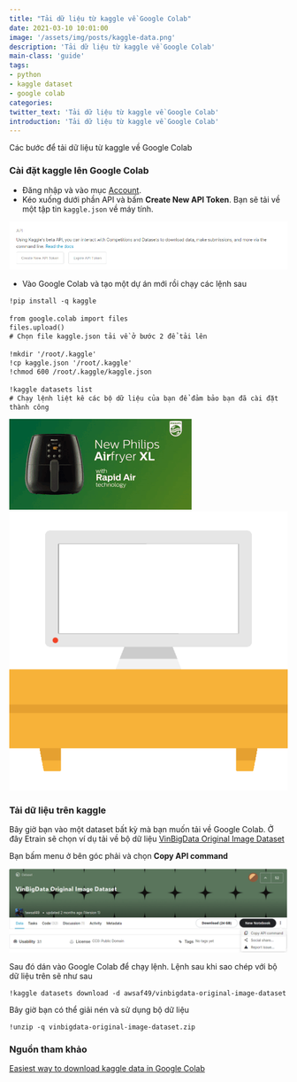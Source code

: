```yaml
---
title: "Tải dữ liệu từ kaggle về Google Colab"
date: 2021-03-10 10:01:00
image: '/assets/img/posts/kaggle-data.png'
description: 'Tải dữ liệu từ kaggle về Google Colab'
main-class: 'guide'
tags:
- python
- kaggle dataset
- google colab
categories:
twitter_text: 'Tải dữ liệu từ kaggle về Google Colab'
introduction: 'Tải dữ liệu từ kaggle về Google Colab'
---
```


Các bước để tải dữ liệu từ kaggle về Google Colab

### Cài đặt kaggle lên Google Colab

- Đăng nhập và vào mục [Account](https://www.kaggle.com/me/account).
- Kéo xuống dưới phần API và bấm **Create New API Token**. Bạn sẽ tải về một tập tin `kaggle.json` về máy tính.

![Kaggle Account API](/assets/img/posts/kaggle-account-api.png)

- Vào Google Colab và tạo một dự án mới rồi chạy các lệnh sau

```
!pip install -q kaggle

from google.colab import files
files.upload()
# Chọn file kaggle.json tải về ở bước 2 để tải lên

!mkdir '/root/.kaggle'
!cp kaggle.json '/root/.kaggle'
!chmod 600 /root/.kaggle/kaggle.json

!kaggle datasets list
# Chạy lệnh liệt kê các bộ dữ liệu của bạn để đảm bảo bạn đã cài đặt thành công
```


<div>
<div class="screen-tv">
<a class="image-link" href="https://pwieu.com/click-FQLMKJP1-KHEQCJKZ?bt=25&tl=1&url=https%3A%2F%2Fshopee.vn%2Fp-i.162160763.7852858918"><img src="/assets/img/ads/Essential-Airfryer-XL-HD9261-philips.gif"></a>
</div>
<img class="cabinet-img" src="/assets/img/cabinet-tv.png">
</div>


### Tải dữ liệu trên kaggle

Bây giờ bạn vào một dataset bất kỳ mà bạn muốn tải về Google Colab. Ở đây Etrain sẽ chọn ví dụ tải về bộ dữ liệu [VinBigData Original Image Dataset](https://www.kaggle.com/awsaf49/vinbigdata-original-image-dataset)

Bạn bấm menu ở bên góc phải và chọn **Copy API command**

![Kaggle Dataset API Command](/assets/img/posts/kaggle-data-api-cmnd.png)


Sau đó dán vào Google Colab để chạy lệnh. Lệnh sau khi sao chép với bộ dữ liệu trên sẽ như sau

```
!kaggle datasets download -d awsaf49/vinbigdata-original-image-dataset
```

Bây giờ bạn có thể giải nén và sử dụng bộ dữ liệu

```
!unzip -q vinbigdata-original-image-dataset.zip
```

### Nguồn tham khảo
[Easiest way to download kaggle data in Google Colab](https://www.kaggle.com/general/74235)